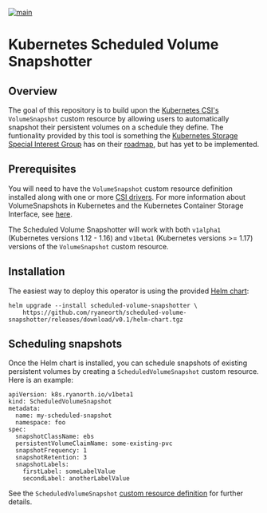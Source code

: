[![main](https://github.com/ryaneorth/scheduled-volume-snapshotter/workflows/main/badge.svg?branch=master)](https://github.com/ryaneorth/scheduled-volume-snapshotter/actions?query=workflow%3Amain)

# Kubernetes Scheduled Volume Snapshotter

## Overview
The goal of this repository is to build upon the [Kubernetes CSI's](https://kubernetes-csi.github.io/docs/introduction.html) `VolumeSnapshot` custom resource by allowing users to automatically snapshot their persistent volumes on a schedule they define. The funtionality provided by this tool is something the [Kubernetes Storage Special Interest Group](https://github.com/kubernetes/community/tree/master/sig-storage) has on their [roadmap](https://github.com/kubernetes-incubator/external-storage/blob/master/snapshot/doc/volume-snapshotting-proposal.md#future-features), but has yet to be implemented.

## Prerequisites
You will need to have the `VolumeSnapshot` custom resource definition installed along with one or more [CSI drivers](https://kubernetes-csi.github.io/docs/drivers.html). For more information about VolumeSnapshots in Kubernetes and the Kubernetes Container Storage Interface, see [here](https://kubernetes.io/blog/2019/01/15/container-storage-interface-ga/).

The Scheduled Volume Snapshotter will work with both `v1alpha1` (Kubernetes versions 1.12 - 1.16) and `v1beta1` (Kubernetes versions >= 1.17) versions of the `VolumeSnapshot` custom resource.

## Installation
The easiest way to deploy this operator is using the provided [Helm chart](./helm/charts/scheduled-volume-snapshotter):

```
helm upgrade --install scheduled-volume-snapshotter \
	https://github.com/ryaneorth/scheduled-volume-snapshotter/releases/download/v0.1/helm-chart.tgz
```

## Scheduling snapshots
Once the Helm chart is installed, you can schedule snapshots of existing persistent volumes by creating a `ScheduledVolumeSnapshot` custom resource. Here is an example:

```
apiVersion: k8s.ryanorth.io/v1beta1
kind: ScheduledVolumeSnapshot
metadata:
  name: my-scheduled-snapshot
  namespace: foo
spec:
  snapshotClassName: ebs
  persistentVolumeClaimName: some-existing-pvc
  snapshotFrequency: 1
  snapshotRetention: 3
  snapshotLabels:
    firstLabel: someLabelValue
    secondLabel: anotherLabelValue
```

See the `ScheduledVolumeSnapshot` [custom resource definition](./helm/charts/scheduled-volume-snapshotter/templates/scheduled-volume-snapshot-crd.yaml) for further details.
